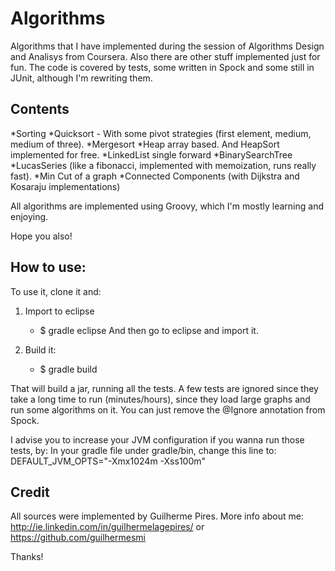 Algorithms
==========

Algorithms that I have implemented during the session of Algorithms Design and Analisys from Coursera. Also there are other stuff implemented just for fun. The code is covered by tests, some written in Spock and some still in JUnit, although I'm rewriting them.


Contents
---------

*Sorting
	*Quicksort - With some pivot strategies (first element, medium, medium of three).
	*Mergesort
*Heap array based. And HeapSort implemented for free.
*LinkedList single forward
*BinarySearchTree
*LucasSeries (like a fibonacci, implemented with memoization, runs really fast).
*Min Cut of a graph
*Connected Components (with Dijkstra and Kosaraju implementations)


All algorithms are implemented using Groovy, which I'm mostly learning and enjoying. 

Hope you also!

How to use:
-----------

To use it, clone it and:

1. Import to eclipse
	* $ gradle eclipse
And then go to eclipse and import it.

2. Build it:
	* $ gradle build
	
That will build a jar, running all the tests. 
A few tests are ignored since they take a long time to run (minutes/hours), since they load large graphs and run some algorithms on it.
You can just remove the @Ignore annotation from Spock.

I advise you to increase your JVM configuration if you wanna run those tests, by:
In your gradle file under gradle/bin, change this line to:
DEFAULT_JVM_OPTS="-Xmx1024m -Xss100m"
 
Credit
------

All sources were implemented by Guilherme Pires. More info about me: http://ie.linkedin.com/in/guilhermelagepires/ or https://github.com/guilhermesmi

Thanks!

